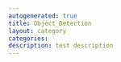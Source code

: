 ```yaml
---
autogenerated: true
title: Object_Detection
layout: category
categories: 
description: test description
---
```


